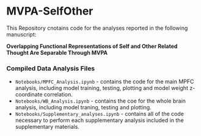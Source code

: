 # MVPA-SelfOther

This Repository cnotains code for the analyses reported in the following manuscript:

<strong>Overlapping Functional Representations of Self and Other Related Thought Are Separable Through MVPA</strong>

### Compiled Data Analysis Files
* `Notebooks/MPFC_Analysis.ipynb` - contains the code for the main MPFC analysis, including model training, testing, plotting and model weight z-coordinate correlation.
* `Notebooks/WB_Analysis.ipynb` - contains the coe for the whole brain analysis, including model traning, testing and plotting.
* `Notebooks/Supplementary_analyses.ipynb` - contains all of the code necessary to perform each supplementary analysis included in the supplementary materials.


